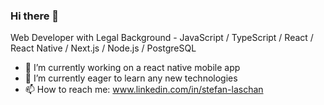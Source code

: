### Hi there 👋


Web Developer with Legal Background - JavaScript / TypeScript / React / React Native / Next.js / Node.js / PostgreSQL


- 🔭 I’m currently working on a react native mobile app
- 🌱 I’m currently eager to learn any new technologies
- 📫 How to reach me: www.linkedin.com/in/stefan-laschan

